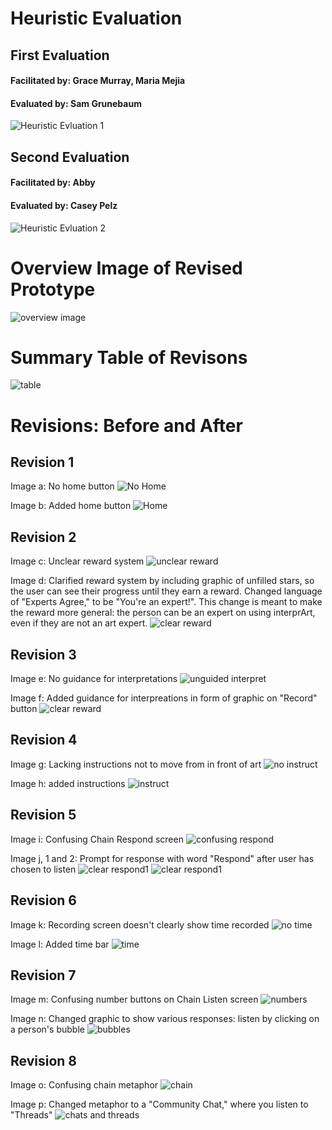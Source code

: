 # Heuristic Evaluation

## First Evaluation
#### Facilitated by: Grace Murray, Maria Mejia  
#### Evaluated by: Sam Grunebaum  
![Heuristic Evluation 1](/img/hEval1.png)

## Second Evaluation
#### Facilitated by: Abby   
#### Evaluated by: Casey Pelz  
![Heuristic Evluation 2](/img/hEval2.png)


# Overview Image of Revised Prototype
![overview image](/img/overview.jpeg)


# Summary Table of Revisons
![table](/img/summarytable.png)

# Revisions: Before and After

## Revision 1

Image a: No home button
![No Home](/img/imagea.jpeg)

Image b: Added home button
![Home](/img/imageb.jpeg)

## Revision 2

Image c: Unclear reward system
![unclear reward](/img/imagec.jpeg)

Image d: Clarified reward system by including graphic of unfilled stars, so the user can see their progress until they earn a reward. Changed language of "Experts Agree," to be "You're an expert!". This change is meant to make the reward more general: the person can be an expert on using interprArt, even if they are not an art expert.
![clear reward](/img/imaged.jpeg)

## Revision 3

Image e: No guidance for interpretations
![unguided interpret](/img/imagee.jpeg)

Image f: Added guidance for interpreations in form of graphic on "Record" button
![clear reward](/img/imagef.jpeg)

## Revision 4

Image g: Lacking instructions not to move from in front of art
![no instruct](/img/imageg.jpeg)

Image h: added instructions
![instruct](/img/imageh.jpeg)

## Revision 5

Image i: Confusing Chain Respond screen
![confusing respond](/img/imagei.jpeg)

Image j, 1 and 2: Prompt for response with word "Respond" after user has chosen to listen
![clear respond1](/img/imagej1.jpeg)
![clear respond1](/img/imagej2.jpeg)

## Revision 6

Image k: Recording screen doesn't clearly show time recorded
![no time](/img/imagek.jpeg)

Image l: Added time bar
![time](/img/imagel.jpeg)

## Revision 7

Image m: Confusing number buttons on Chain Listen screen
![numbers](/img/imagem.jpeg)

Image n: Changed graphic to show various responses: listen by clicking on a person's bubble
![bubbles](/img/imagen.jpeg)

## Revision 8

Image o: Confusing chain metaphor
![chain](/img/imageo.jpeg)

Image p: Changed metaphor to a "Community Chat," where you listen to "Threads"
![chats and threads](/img/imagej1.jpeg)

